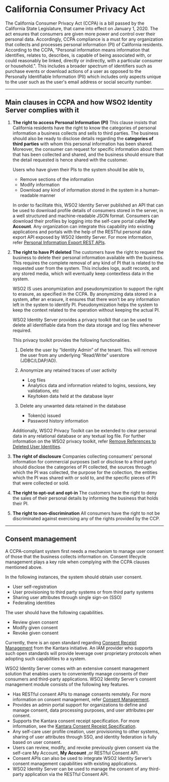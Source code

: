 # California Consumer Privacy Act

The California Consumer Privacy Act (CCPA) is a bill passed by the California State Legislature, that came into effect on January 1, 2020. The act ensures that consumers are given more power and control over their personal data. Accordingly, CCPA compliance is a must for any organization that collects and processes personal information (PI) of California residents. According to the CCPA,  “Personal information means information that identifies, relates to, describes, is capable of being associated with, or could reasonably be linked, directly or indirectly, with a particular consumer or household.". This includes a broader spectrum of identifiers such as purchase events or download actions of a user as opposed to the Personally Identifiable Information (PII) which includes only aspects unique to the user such as the user's email address or social security number. 

---

## Main clauses in CCPA and how WSO2 Identity Server complies with it

1.  **The right to access Personal Information (PI)**
    This clause insists that California residents have the right to know the categories of personal information a business collects and sells to third parties. 
    The business should also be ready to disclose details regarding the **categories of third parties** with whom this personal information has been shared. 
    Moreover, the consumer can request for specific information about them that has been collected and shared, and the business should ensure that the detail 
    requested is hence shared with the customer. 

    Users who have given their PIs to the system should be able to, 

    -   Remove sections of the information
    -   Modify information
    -   Download any kind of information stored in the system in a human-readable manner

    In order to facilitate this, WSO2 Identity Server published an API that can be used to download profile details of consumers 
    stored in the server, in a well structured and machine-readable JSON format. Consumers can download their profiles by logging into the self-care portal called **My Account**. Any organization can integrate this capability into existing applications and portals with the help of the RESTful personal data export 
    API exposed by WSO2 Identity Server. For more information, refer [Personal Information Export REST APIs](../../../../develop/apis/use-the-personal-information-export-rest-apis).

2.  **The right to have PI deleted**
    The customers have the right to request the business to delete their personal information available with the business. 
    This requires the complete removal of any kind of PI that is related to the requested user from the system. 
    This includes logs, audit records, and any stored media, which will eventually keep contextless data in the system.
    
    WSO2 IS uses anonymization and pseudonymization to support the right to erasure, as specified in the CCPA. 
    By anonymizing data stored in a system, after an erasure, it ensures that there won’t be any information left in the system to identify PI. 
    Pseudonymization helps the system to keep the context related to the operation without keeping the actual PI.

    WSO2 Identity Server provides a privacy toolkit that can be used to delete all identifiable data from the data storage and log files whenever required. 
    
    This privacy toolkit provides the following functionalities.

    1.   Delete the user by “Identity Admin” of the tenant. This will remove the user from any underlying “Read/Write” userstore (JDBC/LDAP/AD).
    2.   Anonymize any retained traces of user activity
         -  Log files
         -  Analytics data and information related to logins, sessions, key validations, etc
         -  Key/token data held at the database layer

    3.   Delete any unwanted data retained in the database
         -  Token(s) issued
         -  Password history information

    Additionally, WSO2 Privacy Toolkit can be extended to clear personal data in any relational database or any textual log file. 
    For further information on the WSO2 privacy toolkit, refer [Remove References to Deleted User Identities](../../../../deploy/remove-references-to-deleted-user-identities).

3.  **The right of disclosure**
    Companies collecting consumers’ personal information for commercial purposes (sell or disclose to a third party) should 
    disclose the categories of PI collected, the sources through which the PI was collected, the purpose for the collection, 
    the entities which the PI was shared with or sold to, and the specific pieces of PI that were collected or sold.

4.  **The right to opt-out and opt-in**
    The customers have the right to deny the sales of their personal details by informing the business that holds their PI.  

5.  **The right to non-discrimination**
    All consumers have the right to not be discriminated against exercising any of the rights provided by the CCP.

---

## Consent management 

A CCPA-compliant system first needs a mechanism to manage user consent of those that the business collects
 information on. Consent lifecycle management plays a key role when complying with the CCPA clauses mentioned above.

In the following instances, the system should obtain user consent.

-   User self-registration
-   User provisioning to third party systems or from third party systems
-   Sharing user attributes through single sign-on (SSO)
-   Federating identities

The user should have the following capabilities.

-   Review given consent
-   Modify given consent
-   Revoke given consent

Currently, there is an open standard regarding [Consent Receipt Management](https://kantarainitiative.org/confluence/display/infosharing/Consent+Receipt+Specification) from the Kantara initiative. 
An IAM provider who supports such open standards will provide leverage over proprietary protocols when adopting such capabilities to a system.

WSO2 Identity Server comes with an extensive consent management solution that enables users to conveniently 
manage consents of their consumers and third-party applications. WSO2 Identity Server’s consent management module consists of the following key features.

-   Has RESTful consent APIs to manage consents remotely. For more information on consent management, refer [Consent Management](../../consent-management/).
-   Provides an admin portal support for organizations to define and manage consent, data processing purposes, and user attributes per consent.
-   Supports the Kantara consent receipt specification. For more information, see the 
[Kantara Consent Receipt Specification](https://kantarainitiative.org/confluence/display/infosharing/Consent+Receipt+Specification).
-   Any self-care user profile creation, user provisioning to other systems, sharing of user attributes through SSO, and identity federation is fully based on user consent.
-   Users can review, modify, and revoke previously given consent via the self-care My Account, **My Account** ,or RESTful Consent API.
-   Consent APIs can also be used to integrate WSO2 Identity Server’s consent management capabilities with existing applications.
-   WSO2 Identity Server can be used to manage the consent of any third-party application via the RESTful Consent API.
